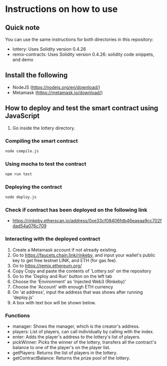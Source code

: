 # Instructions on how to use

## Quick note
You can use the same instructions for both directories in this repository:
- lottery: Uses Solidity version 0.4.26
- remix-contracts: Uses Solidity version 0.4.26: solidity code snippets, and demo

## Install the following
- NodeJS (https://nodejs.org/en/download/)
- Metamask (https://metamask.io/download/)

## How to deploy and test the smart contract using JavaScript

1. Go inside the lottery directory.

### Compiling the smart contract
```bash
node compile.js
```

### Using mocha to test the contract
```bash
npm run test
```

### Deploying the contract
```bash
node deploy.js
```

### Check if contract has been deployed on the following link
- https://rinkeby.etherscan.io/address/0xe33cf08406fdb46eaeaa9cc702fdad54a076c709

### Interacting with the deployed contract
1. Create a Metamask account if not already existing.
2. Go to https://faucets.chain.link/rinkeby, and input your wallet's public key to get free testnet LINK, and ETH (for gas fee).
3. Go to https://remix.ethereum.org/
4. Copy Copy and paste the contents of 'Lottery.sol' on the repository
5. Go to the 'Deploy and Run' button on the left tab
6. Choose the 'Environment' as 'Injected Web3 (Rinkeby)'
7. Choose the 'Account' with enough ETH currency
8. On 'at address', input the address that was shows after running 'deploy.js'
9. A box with text box will be shown below.

### Functions
- manager: Shows the manager, which is the creator's address.
- players: List of players, can call individually by calling with the index.
- enter: Adds the player's address to the lottery's list of players.
- pickWinner: Picks the winner of the lottery, transfers all the contract's balance to one of the player's on the player list.
- getPlayers: Returns the list of players in the lottery.
- getContractBalance: Returns the prize pool of the lottery.